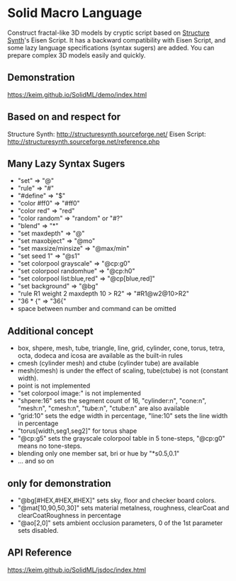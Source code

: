 # Solid Macro Language 
Construct fractal-like 3D models by cryptic script based on [Structure Synth](http://structuresynth.sourceforge.net/)'s Eisen Script. It has a backward compatibility with Eisen Script, and some lazy language specifications (syntax sugers) are added.
You can prepare complex 3D models easily and quickly.
## Demonstration
https://keim.github.io/SolidML/demo/index.html
## Based on and respect for
Structure Synth: http://structuresynth.sourceforge.net/
Eisen Script: http://structuresynth.sourceforge.net/reference.php
## Many Lazy Syntax Sugers
- "set" => "@"
- "rule" => "#"
- "#define" => "$"
- "color #ff0" => "#ff0"
- "color red" => "red"
- "color random" => "random" or "#?"
- "blend" => "\*"
- "set maxdepth" => "@"
- "set maxobject" => "@mo"
- "set maxsize/minsize" => "@max/min"
- "set seed 1" => "@s1"
- "set colorpool grayscale" => "@cp:g0"
- "set colorpool randomhue" => "@cp:h0"
- "set colorpool list:blue,red" => "@cp[blue,red]"
- "set background" => "@bg"
- "rule R1 weight 2 maxdepth 10 > R2" => "#R1@w2@10>R2"
- "36 * {" => "36{"
- space between number and command can be omitted
## Additional concept
- box, shpere, mesh, tube, triangle, line, grid, cylinder, cone, torus, tetra, octa, dodeca and icosa are available as the built-in rules
- cmesh (cylinder mesh) and ctube (cylinder tube) are available
- mesh(cmesh) is under the effect of scaling, tube(ctube) is not (constant width).
- point is not implemented
- "set colorpool image:" is not implemented
- "shpere:16" sets the segment count of 16, "cylinder:n", "cone:n", "mesh:n", "cmesh:n", "tube:n", "ctube:n" are also available
- "grid:10" sets the edge width in percentage, "line:10" sets the line width in percentage
- "torus[width,seg1,seg2]" for torus shape
- "@cp:g5" sets the grayscale colorpool table in 5 tone-steps, "@cp:g0" means no tone-steps.
- blending only one member sat, bri or hue by "*s0.5,0.1"
- ... and so on
## only for demonstration
- "@bg[#HEX,#HEX,#HEX]" sets sky, floor and checker board colors.
- "@mat[10,90,50,30]" sets material metalness, roughness, clearCoat and clearCoatRoughness in percentage
- "@ao[2,0]" sets ambient occlusion parameters, 0 of the 1st parameter sets disabled.
## API Reference
https://keim.github.io/SolidML/jsdoc/index.html
